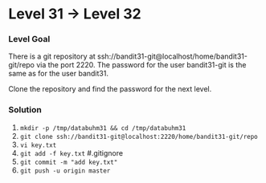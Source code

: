 # Level 31 -> Level 32

### Level Goal
There is a git repository at ssh://bandit31-git@localhost/home/bandit31-git/repo via the port 2220. The password for the user bandit31-git is the same as for the user bandit31.

Clone the repository and find the password for the next level.

### Solution
1. `mkdir -p /tmp/databuhm31 && cd /tmp/databuhm31`
2. `git clone ssh://bandit31-git@localhost:2220/home/bandit31-git/repo`
3. `vi key.txt`
4. `git add -f key.txt` #.gitignore
5. `git commit -m "add key.txt"`
6. `git push -u origin master`
